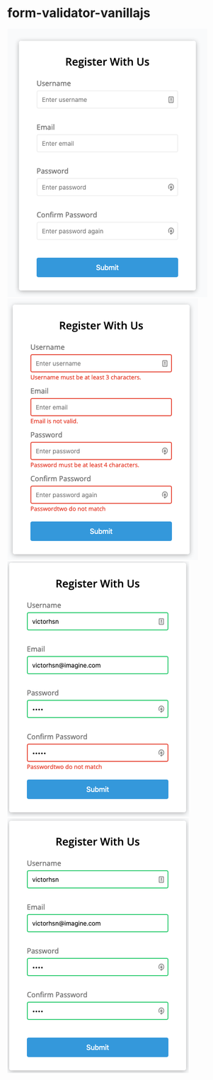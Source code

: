 # form-validator-vanillajs

![Form without inputs](https://raw.githubusercontent.com/victorhsn/form-validator-vanillajs/master/screenshot/form-empty.png)
![Form with error](https://raw.githubusercontent.com/victorhsn/form-validator-vanillajs/master/screenshot//form-error.png)
![Password do not match](https://raw.githubusercontent.com/victorhsn/form-validator-vanillajs/master/screenshot/form-password-error.png)
![Form is right!](https://raw.githubusercontent.com/victorhsn/form-validator-vanillajs/master/screenshot/form-correct.png)
